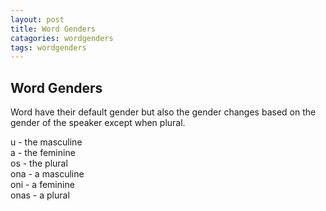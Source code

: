```yaml
---
layout: post
title: Word Genders
catagories: wordgenders
tags: wordgenders
---
```


## Word Genders
Word have their default gender but also the gender changes based on the gender of the speaker except when plural.

u - the masculine<br />
a - the feminine<br />
os - the plural<br />
ona - a masculine<br />
oni - a feminine<br />
onas - a plural<br />
